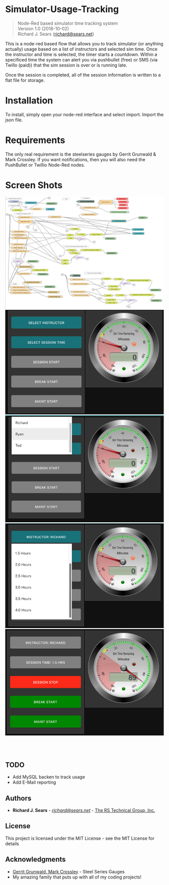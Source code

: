 # Simulator-Usage-Tracking
> Node-Red based simulator time tracking system<br>
> Version 1.0 (2018-10-02)<br>
> Richard J. Sears (richard@sears.net)

This is a node-red based flow that allows you to track simulator (or anything actually) usage based on a list of instructors and selected sim time. Once the instructor and time is selected, the timer starts a countdown. Within a specificed time the system can alert you via pushbullet (free) or SMS (via Twillo (paid)) that the sim session is over or is running late.

Once the session is completed, all of the session information is written to a flat file for storage.<br>

# Installation
To install, simply open your node-red interface and select import. Import the json file.

# Requirements
The only real requirement is the steelseries gauges by Gerrit Grunwald & Mark Crossley. If you want notifications, then you will also need the PushBullet or Twillio Node-Red nodes. 

# Screen Shots

![alt tag](https://github.com/rjsears/Simulator-Usage-Tracking/blob/master/images/sim_tracking_node-red.png?raw=true)<br>
![alt tag](https://github.com/rjsears/Simulator-Usage-Tracking/blob/master/images/sim_tracking_main_interface.png?raw=true)<br>
![alt tag](https://github.com/rjsears/Simulator-Usage-Tracking/blob/master/images/sim_time_instructor_select.png?raw=true)<br>
![alt tag](https://github.com/rjsears/Simulator-Usage-Tracking/blob/master/images/sim_time_time_select.png?raw=true)<br>
![alt tag](https://github.com/rjsears/Simulator-Usage-Tracking/blob/master/images/sim_tracking_main_interface_running.png?raw=true)<br>

<br><br>


## TODO
* Add MySQL backen to track usage
* Add E-Mail reporting

## Authors

* **Richard J. Sears** - *richard@sears.net* - [The RS Technical Group, Inc.](http://github.com/rjsears)

## License

This project is licensed under the MIT License - see the MIT License for details

## Acknowledgments

* [Gerrit Grunwald, Mark Crossley](https://github.com/HanSolo/SteelSeries-Canvas) - Steel Series Gauges
* My amazing family that puts up with all of my coding projects!
